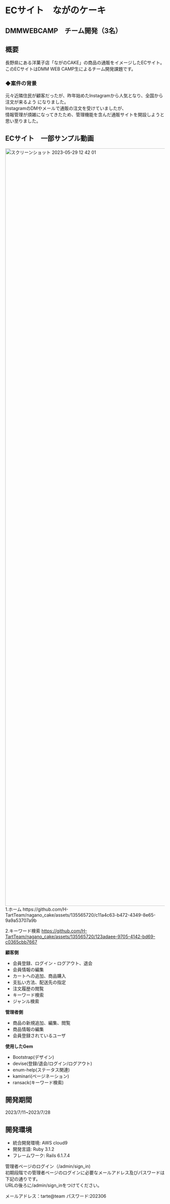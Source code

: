 # ECサイト　ながのケーキ
## DMMWEBCAMP　チーム開発（3名）

## 概要
長野県にある洋菓子店「ながのCAKE」の商品の通販をイメージしたECサイト。 <br>
このECサイトはDMM WEB CAMP生によるチーム開発課題です。<br>

### ◆案件の背景
元々近隣住民が顧客だったが、昨年始めたInstagramから人気となり、全国から注文が来るよう
になりました。<br>
InstagramのDMやメールで通販の注文を受けていましたが、<br>
情報管理が煩雑になってきたため、管理機能を含んだ通販サイトを開設しようと思い至りました。

## ECサイト　一部サンプル動画
<img width="2388" alt="スクリーンショット 2023-05-29 12 42 01" src=　https://user-images.githubusercontent.com/135488694/256714087-7f09755c-e7d5-4c29-baf6-eda4c8d24dd6.png>
1.ホーム
https://github.com/H-TartTeam/nagano_cake/assets/135565720/c11a4c63-b472-4349-8e65-9a9a53707a9b

2.キーワード検索
https://github.com/H-TartTeam/nagano_cake/assets/135565720/123adaee-9705-4142-bd69-c0365cbb7667

**顧客側**
- 会員登録、ログイン・ログアウト、退会
- 会員情報の編集
- カートへの追加、商品購入
- 支払い方法、配送先の指定
- 注文履歴の閲覧
- キーワード検索
- ジャンル検索

**管理者側**
- 商品の新規追加、編集、閲覧
- 商品情報の編集
- 会員登録されているユーザ

**使用したGem**
 - Bootstrap(デザイン)
 - devise(登録/退会/ログイン/ログアウト)
 - enum-help(ステータス関連)
 - kaminari(ページネーション)
 - ransack(キーワード検索)

## 開発期間
2023/7/11~2023/7/28

## 開発環境
- 統合開発環境: AWS cloud9
- 開発言語: Ruby 3.1.2
- フレームワーク: Rails 6.1.7.4



管理者ページのログイン（/admin/sign_in)<br>
初期段階での管理者ページのログインに必要なメールアドレス及びパスワードは下記の通りです。<br>
URLの後ろに/admin/sign_inをつけてください。

メールアドレス：tarte@team
パスワード:202306
